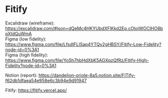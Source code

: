 # Fitify  

Excalidraw (wireframe): https://excalidraw.com/#json=dQeMc4HKYUbdXFlKkd2Ep,cOlojWOClHO8bpXIdQuWmA  
Figma (low fidelity): https://www.figma.com/file/LfsdIFLlSap4YTQy2gHBSY/Fitify-Low-Fidelity?node-id=0%3A1  
Figma (high fidelity): https://www.figma.com/file/Yo5h7hbHdXbK5AGXpzQfRz/Fitify-High-Fidelity?node-id=0%3A1  

Notion (report): https://dandelion-oriole-8a5.notion.site/FITify-f62db1dfaea54e958e6c3b94e9d91947  

Fitify: https://fitify.vercel.app/
